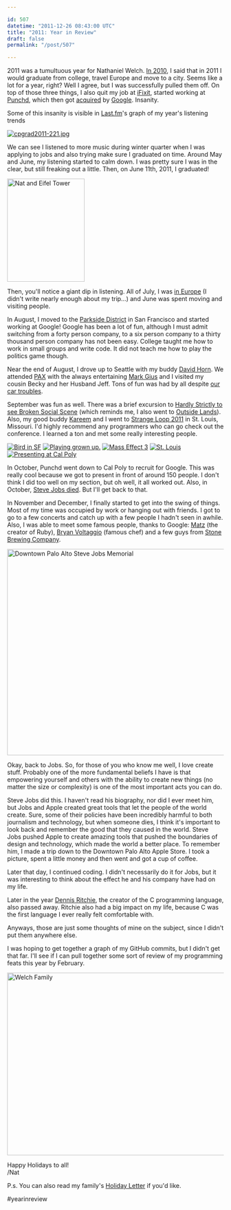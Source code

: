```yaml
---

id: 507
datetime: "2011-12-26 08:43:00 UTC"
title: "2011: Year in Review"
draft: false
permalink: "/post/507"

---
```


2011 was a tumultuous year for Nathaniel Welch. [In 2010](https://pseudoweb.net/2010/12/30/2010-year-in-review/), I said that in 2011 I would graduate from college, travel Europe and move to a city. Seems like a lot for a year, right? Well I agree, but I was successfully pulled them off. On top of those three things, I also quit my job at [iFixit](http://ifixit.com), started working at [Punchd](https://getpunchd.com/), which then got [acquired](http://getpunchd.com/google) by [Google](http://google.com). Insanity.

Some of this insanity is visible in [Last.fm](https://www.last.fm/user/icco)'s graph of my year's listening trends

<a href="http://www.flickr.com/photos/dlnwelch/sets/72157626948243548/with/5826629101/" title="cpgrad2011-221.jpg by dlnwelch, on Flickr"><img src="http://farm4.staticflickr.com/3502/5826629101\_615de8c6b0\_m.jpg" alt="cpgrad2011-221.jpg"></img></a>

We can see I listened to more music during winter quarter when I was applying to jobs and also trying make sure I graduated on time. Around May and June, my listening started to calm down. I was pretty sure I was in the clear, but still freaking out a little. Then, on June 11th, 2011, I graduated\!

<a href="http://www.flickr.com/photos/icco/5971070357/" title="Nat and Eifel Tower by Nat W, on Flickr"><img src="http://farm7.staticflickr.com/6129/5971070357\_58895612ab\_m.jpg" width="180" height="240" alt="Nat and Eifel Tower"></img></a>

Then, you'll notice a giant dip in listening. All of July, I was [in Europe](https://pseudoweb.net/2011/07/05/summer-2011-postcard-1/) \(I didn't write nearly enough about my trip...\) and June was spent moving and visiting people.

In August, I moved to the [Parkside District](https://en.wikipedia.org/wiki/Parkside,_San_Francisco) in San Francisco and started working at Google\! Google has been a lot of fun, although I must admit switching from a forty person company, to a six person company to a thirty thousand person company has not been easy. College taught me how to work in small groups and write code. It did not teach me how to play the politics game though.

Near the end of August, I drove up to Seattle with my buddy [David Horn](https://about.me/davidhorn). We attended [PAX](https://www.flickr.com/photos/icco/sets/72157627956138728/) with the always entertaining [Mark Gius](http://markgius.com/) and I visited my cousin Becky and her Husband Jeff. Tons of fun was had by all despite [our car troubles](https://twitter.com/#!/icco/statuses/106776910616473602).

September was fun as well. There was a brief excursion to [Hardly Strictly to see Broken Social Scene](https://www.flickr.com/photos/icco/sets/72157627956138728/) \(which reminds me, I also went to [Outside Lands](https://www.flickr.com/photos/icco/6040584796/in/set-72157627831483421)\). Also, my good buddy [Kareem](http://www.linkedin.com/in/kareemnassar) and I went to [Strange Loop 2011](https://thestrangeloop.com/) in St. Louis, Missouri. I'd highly recommend any programmers who can go check out the conference. I learned a ton and met some really interesting people.

<a href="http://www.flickr.com/photos/icco/6271104101/" title="Bird in SF by Nat W, on Flickr"><img src="http://farm7.staticflickr.com/6231/6271104101\_0c758217df\_s.jpg" alt="Bird in SF"></img></a>
<a href="http://www.flickr.com/photos/icco/6022320198/" title="Playing grown up. by Nat W, on Flickr"><img src="http://farm7.staticflickr.com/6142/6022320198\_4f914b7ed5\_s.jpg" alt="Playing grown up."></img></a>
<a href="http://www.flickr.com/photos/icco/6271097107/" title="Mass Effect 3 by Nat W, on Flickr"><img src="http://farm7.staticflickr.com/6060/6271097107\_a8a7f3ccb1\_s.jpg" alt="Mass Effect 3"></img></a>
<a href="http://www.flickr.com/photos/icco/6271628778/" title="St. Louis by Nat W, on Flickr"><img src="http://farm7.staticflickr.com/6111/6271628778\_753b521db7\_s.jpg" alt="St. Louis"></img></a>
<a href="http://www.flickr.com/photos/icco/6271106081/" title="Presenting at Cal Poly by Nat W, on Flickr"><img src="http://farm7.staticflickr.com/6035/6271106081\_4f0259d38e\_s.jpg" alt="Presenting at Cal Poly"></img></a>

In October, Punchd went down to Cal Poly to recruit for Google. This was really cool because we got to present in front of around 150 people. I don't think I did too well on my section, but oh well, it all worked out. Also, in October, [Steve Jobs died](https://en.wikipedia.org/wiki/Steve_Jobs). But I'll get back to that.

In November and December, I finally started to get into the swing of things. Most of my time was occupied by work or hanging out with friends. I got to go to a few concerts and catch up with a few people I hadn't seen in awhile. Also, I was able to meet some famous people, thanks to Google: [Matz](https://www.flickr.com/photos/icco/6310037274/) \(the creator of Ruby\), [Bryan Voltaggio](https://www.flickr.com/photos/icco/6420876153) \(famous chef\) and a few guys from [Stone Brewing Company](https://www.flickr.com/photos/icco/6473327073).

<a href="http://www.flickr.com/photos/icco/6271104727/" title="Downtown Palo Alto Steve Jobs Memorial by Nat W, on Flickr"><img src="http://farm7.staticflickr.com/6104/6271104727\_c08979b396\_z.jpg" width="640" height="480" alt="Downtown Palo Alto Steve Jobs Memorial"></img></a>

Okay, back to Jobs. So, for those of you who know me well, I love create stuff. Probably one of the more fundamental beliefs I have is that empowering yourself and others with the ability to create new things \(no matter the size or complexity\) is one of the most important acts you can do.

Steve Jobs did this. I haven't read his biography, nor did I ever meet him, but Jobs and Apple created great tools that let the people of the world create. Sure, some of their policies have been incredibly harmful to both journalism and technology, but when someone dies, I think it's important to look back and remember the good that they caused in the world. Steve Jobs pushed Apple to create amazing tools that pushed the boundaries of design and technology, which made the world a better place. To remember him, I made a trip down to the Downtown Palo Alto Apple Store. I took a picture, spent a little money and then went and got a cup of coffee.

Later that day, I continued coding. I didn't necessarily do it for Jobs, but it was interesting to think about the effect he and his company have had on my life.

Later in the year [Dennis Ritchie](http://www.nytimes.com/interactive/2011/12/22/magazine/the-lives-they-lived.html?hp#view=dennis_ritchie), the creator of the C programming language, also passed away. Ritchie also had a big impact on my life, because C was the first language I ever really felt comfortable with.

Anyways, those are just some thoughts of mine on the subject, since I didn't put them anywhere else.

I was hoping to get together a graph of my GitHub commits, but I didn't get that far. I'll see if I can pull together some sort of review of my programming feats this year by February.

<a href="http://www.flickr.com/photos/dlnwelch/6494262343/" title="Welch Family by dlnwelch, on Flickr"><img src="http://farm8.staticflickr.com/7147/6494262343\_ab28a67d9e\_z.jpg" width="640" height="425" alt="Welch Family"></img></a>

Happy Holidays to all\!  
/Nat

P\.s. You can also read my family's [Holiday Letter](/images/2011/12/ChristmasLetter2011.pdf) if you'd like.

#yearinreview
